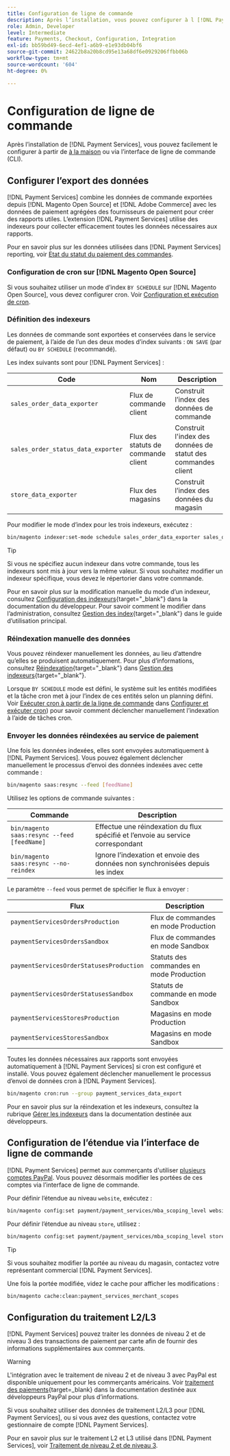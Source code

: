 ```yaml
---
title: Configuration de ligne de commande
description: Après l’installation, vous pouvez configurer à l [!DNL Payment Services] aide de l’interface de ligne de commande (CLI).
role: Admin, Developer
level: Intermediate
feature: Payments, Checkout, Configuration, Integration
exl-id: bb59bd49-6ecd-4ef1-a6b9-e1e93db04bf6
source-git-commit: 24622b8a20b8cd95e13a68df6e0929206ffbb06b
workflow-type: tm+mt
source-wordcount: '604'
ht-degree: 0%

---
```


# Configuration de ligne de commande

Après l’installation de [!DNL Payment Services], vous pouvez facilement le configurer à partir de [à la maison](payments-home.md) ou via l’interface de ligne de commande (CLI).

## Configurer l’export des données

[!DNL Payment Services] combine les données de commande exportées depuis [!DNL Magento Open Source] et [!DNL Adobe Commerce] avec les données de paiement agrégées des fournisseurs de paiement pour créer des rapports utiles. L’extension [!DNL Payment Services] utilise des indexeurs pour collecter efficacement toutes les données nécessaires aux rapports.

Pour en savoir plus sur les données utilisées dans [!DNL Payment Services] reporting, voir [Etat du statut du paiement des commandes](order-payment-status.md#data-used-in-the-report).

### Configuration de cron sur [!DNL Magento Open Source]

Si vous souhaitez utiliser un mode d’index `BY SCHEDULE` sur [!DNL Magento Open Source], vous devez configurer cron. Voir [Configuration et exécution de cron](https://experienceleague.adobe.com/fr/docs/commerce-operations/configuration-guide/cli/configure-cron-jobs).

### Définition des indexeurs

Les données de commande sont exportées et conservées dans le service de paiement, à l’aide de l’un des deux modes d’index suivants : `ON SAVE` (par défaut) ou `BY SCHEDULE` (recommandé).

Les index suivants sont pour [!DNL Payment Services] :

| Code | Nom | Description |
|    ---    |  ---  |  ---  |
| `sales_order_data_exporter` | Flux de commande client | Construit l’index des données de commande |
| `sales_order_status_data_exporter` | Flux des statuts de commande client | Construit l&#39;index des données de statut des commandes client |
| `store_data_exporter` | Flux des magasins | Construit l’index des données du magasin |

Pour modifier le mode d’index pour les trois indexeurs, exécutez :

```bash
bin/magento indexer:set-mode schedule sales_order_data_exporter sales_order_status_data_exporter store_data_exporter
```

>[!TIP]
>
>Si vous ne spécifiez aucun indexeur dans votre commande, tous les indexeurs sont mis à jour vers la même valeur. Si vous souhaitez modifier un indexeur spécifique, vous devez le répertorier dans votre commande.

Pour en savoir plus sur la modification manuelle du mode d’un indexeur, consultez [Configuration des indexeurs](https://experienceleague.adobe.com/fr/docs/commerce-operations/configuration-guide/cli/manage-indexers#configure-indexers){target="_blank"} dans la documentation du développeur. Pour savoir comment le modifier dans l’administration, consultez [Gestion des index](https://experienceleague.adobe.com/fr/docs/commerce-admin/systems/tools/index-management#change-the-index-mode){target="_blank"} dans le guide d’utilisation principal.

### Réindexation manuelle des données

Vous pouvez réindexer manuellement les données, au lieu d’attendre qu’elles se produisent automatiquement. Pour plus d’informations, consultez [Réindexation](https://experienceleague.adobe.com/fr/docs/commerce-operations/configuration-guide/cli/manage-indexers#reindex){target="_blank"} dans [Gestion des indexeurs](https://experienceleague.adobe.com/fr/docs/commerce-operations/configuration-guide/cli/manage-indexers){target="_blank"}.

Lorsque `BY SCHEDULE` mode est défini, le système suit les entités modifiées et la tâche cron met à jour l’index de ces entités selon un planning défini. Voir [Exécuter cron à partir de la ligne de commande](https://experienceleague.adobe.com/fr/docs/commerce-operations/configuration-guide/cli/configure-cron-jobs#config-cli-cron-group-run) dans [Configurer et exécuter cron](https://experienceleague.adobe.com/fr/docs/commerce-operations/configuration-guide/cli/configure-cron-jobs)) pour savoir comment déclencher manuellement l’indexation à l’aide de tâches cron.

### Envoyer les données réindexées au service de paiement

Une fois les données indexées, elles sont envoyées automatiquement à [!DNL Payment Services]. Vous pouvez également déclencher manuellement le processus d’envoi des données indexées avec cette commande :

```bash
bin/magento saas:resync --feed [feedName]
```

Utilisez les options de commande suivantes :

| Commande | Description |
|  ---  |  ---  |
| `bin/magento saas:resync --feed [feedName]` | Effectue une réindexation du flux spécifié et l’envoie au service correspondant |
| `bin/magento saas:resync --no-reindex` | Ignore l’indexation et envoie des données non synchronisées depuis les index |

Le paramètre `--feed` vous permet de spécifier le flux à envoyer :

| Flux | Description |
|  ---  |  ---  |
| `paymentServicesOrdersProduction` | Flux de commandes en mode Production |
| `paymentServicesOrdersSandbox` | Flux de commandes en mode Sandbox |
| `paymentServicesOrderStatusesProduction` | Statuts des commandes en mode Production |
| `paymentServicesOrderStatusesSandbox` | Statuts de commande en mode Sandbox |
| `paymentServicesStoresProduction` | Magasins en mode Production |
| `paymentServicesStoresSandbox` | Magasins en mode Sandbox |

Toutes les données nécessaires aux rapports sont envoyées automatiquement à [!DNL Payment Services] si cron est configuré et installé. Vous pouvez également déclencher manuellement le processus d’envoi de données cron à [!DNL Payment Services].

```bash
bin/magento cron:run --group payment_services_data_export
```

Pour en savoir plus sur la réindexation et les indexeurs, consultez la rubrique [Gérer les indexeurs](https://experienceleague.adobe.com/fr/docs/commerce-operations/configuration-guide/cli/manage-indexers) dans la documentation destinée aux développeurs.

## Configuration de l’étendue via l’interface de ligne de commande

[!DNL Payment Services] permet aux commerçants d&#39;utiliser [plusieurs comptes PayPal](settings.md#use-multiple-paypal-accounts). Vous pouvez désormais modifier les portées de ces comptes via l’interface de ligne de commande.

Pour définir l’étendue au niveau `website`, exécutez :

```bash
bin/magento config:set payment/payment_services/mba_scoping_level website
```

Pour définir l’étendue au niveau `store`, utilisez :

```bash
bin/magento config:set payment/payment_services/mba_scoping_level store
```

>[!TIP]
>
> Si vous souhaitez modifier la portée au niveau du magasin, contactez votre représentant commercial [!DNL Payment Services].

Une fois la portée modifiée, videz le cache pour afficher les modifications :

```bash
bin/magento cache:clean:payment_services_merchant_scopes
```

## Configuration du traitement L2/L3

[!DNL Payment Services] pouvez traiter les données de niveau 2 et de niveau 3 des transactions de paiement par carte afin de fournir des informations supplémentaires aux commerçants.

>[!WARNING]
>
> L&#39;intégration avec le traitement de niveau 2 et de niveau 3 avec PayPal est disponible uniquement pour les commerçants américains. Voir [traitement des paiements](https://developer.paypal.com/docs/checkout/advanced/processing/){target=_blank} dans la documentation destinée aux développeurs PayPal pour plus d’informations.

Si vous souhaitez utiliser des données de traitement L2/L3 pour [!DNL Payment Services], ou si vous avez des questions, contactez votre gestionnaire de compte [!DNL Payment Services].

Pour en savoir plus sur le traitement L2 et L3 utilisé dans [!DNL Payment Services], voir [Traitement de niveau 2 et de niveau 3](levels-card-payment-transactions.md).
